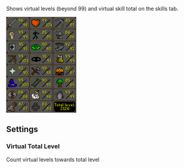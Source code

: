 Shows virtual levels (beyond 99) and virtual skill total on the skills tab.

![Virtual Levels](img/virtual-levels/virtual_levels_example.png)

## Settings

### Virtual Total Level

Count virtual levels towards total level
